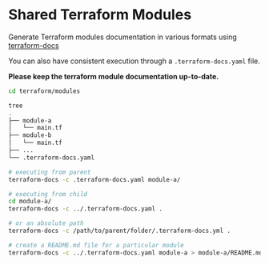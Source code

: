 # Shared Terraform Modules

Generate Terraform modules documentation in various formats using [terraform-docs](https://terraform-docs.io/)

You can also have consistent execution through a `.terraform-docs.yaml` file.

__Please keep the terraform module documentation up-to-date.__

```bash
cd terraform/modules

tree
.
├── module-a
│   └── main.tf
├── module-b
│   └── main.tf
├── ...
└── .terraform-docs.yaml

# executing from parent
terraform-docs -c .terraform-docs.yaml module-a/

# executing from child
cd module-a/
terraform-docs -c ../.terraform-docs.yaml .

# or an absolute path
terraform-docs -c /path/to/parent/folder/.terraform-docs.yml .

# create a README.md file for a particular module
terraform-docs -c ../.terraform-docs.yaml module-a > module-a/README.md
```
